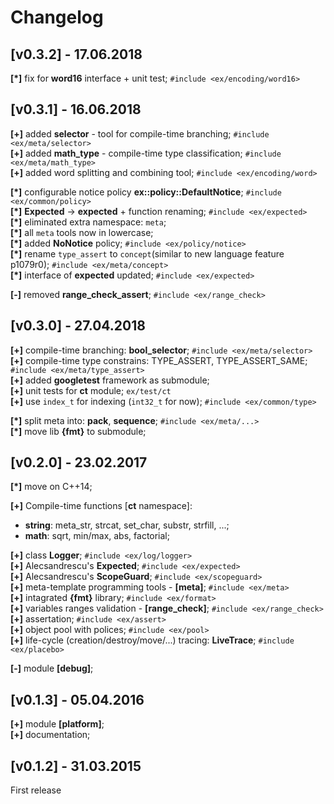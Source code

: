 # Changelog

## [v0.3.2] - 17.06.2018

**[*]** fix for **word16** interface + unit test; `#include <ex/encoding/word16>`  

## [v0.3.1] - 16.06.2018

**[+]** added **selector** - tool for compile-time branching; `#include <ex/meta/selector>`  
**[+]** added **math_type** - compile-time type classification; `#include <ex/meta/math_type>`  
**[+]** added word splitting and combining tool; `#include <ex/encoding/word>`   

**[*]** configurable notice policy **ex::policy::DefaultNotice**; `#include <ex/common/policy>`  
**[*]** **Expected<T>** -> **expected** + function renaming; `#include <ex/expected>`    
**[*]** eliminated extra namespace: `meta`;  
**[*]** all `meta` tools now in lowercase;  
**[*]** added **NoNotice** policy; `#include <ex/policy/notice>`  
**[*]** rename `type_assert` to `concept`(similar to new language feature p1079r0); `#include <ex/meta/concept>`  
**[*]** interface of **expected** updated; `#include <ex/expected>`  

**[-]** removed **range_check_assert**; `#include <ex/range_check>`


## [v0.3.0] - 27.04.2018

**[+]** compile-time branching: **bool_selector**; `#include <ex/meta/selector>`  
**[+]** compile-time type constrains: TYPE_ASSERT, TYPE_ASSERT_SAME; `#include <ex/meta/type_assert>`    
**[+]** added **googletest** framework as submodule;  
**[+]** unit tests for **ct** module; `ex/test/ct`  
**[+]** use `index_t` for indexing (`int32_t` for now); `#include <ex/common/type>`
  
**[*]** split meta into: **pack**, **sequence**; `#include <ex/meta/...>`  
**[*]** move lib **{fmt}** to submodule;


## [v0.2.0] - 23.02.2017

**[*]** move on C++14;

**[+]** Compile-time functions [**ct** namespace]:
* **string**: meta_str, strcat, set_char, substr, strfill, ...;
* **math**: sqrt, min/max, abs, factorial;  

**[+]** class **Logger**; `#include <ex/log/logger>`  
**[+]** Alecsandrescu's **Expected**; `#include <ex/expected>`  
**[+]** Alecsandrescu's **ScopeGuard**; `#include <ex/scopeguard>`  
**[+]** meta-template programming tools - **[meta]**; `#include <ex/meta>`   
**[+]** intagrated **{fmt}** library;  `#include <ex/format>`  
**[+]** variables ranges validation - **[range_check]**; `#include <ex/range_check>`   
**[+]** assertation; `#include <ex/assert>`   
**[+]** object pool with polices; `#include <ex/pool>`  
**[+]** life-cycle (creation/destroy/move/...) tracing: **LiveTrace**; `#include <ex/placebo>`  
  
**[-]** module **[debug]**;
  
## [v0.1.3] - 05.04.2016

**[+]** module **[platform]**;  
**[+]** documentation;


## [v0.1.2] - 31.03.2015

First release



